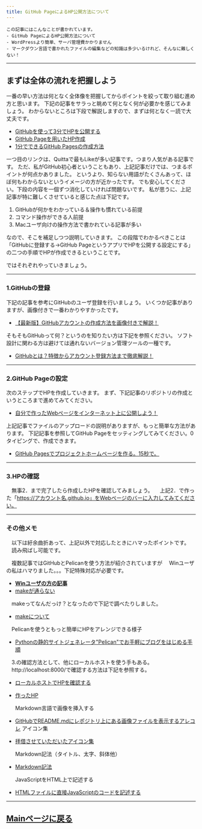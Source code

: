 ```yaml
---
title: GitHub PageによるHP公開方法について
---
```

<script async src="https://pagead2.googlesyndication.com/pagead/js/adsbygoogle.js?client=ca-pub-2844921131740253"
     crossorigin="anonymous"></script>

<!-- Global site tag (gtag.js) - Google Analytics -->
<script async src="https://www.googletagmanager.com/gtag/js?id=G-H1234VX5NE"></script>
<script>
  window.dataLayer = window.dataLayer || [];
  function gtag(){dataLayer.push(arguments);}
  gtag('js', new Date());

  gtag('config', 'G-H1234VX5NE');
</script>


```
この記事にはこんなことが書かれています。
‐ GitHub PageによるHP公開方法について
‐ WordPressより簡単、サーバ管理費かかりません
‐ マークダウン言語で書かれたファイルの編集などの知識は多少いるけれど、そんなに難しくない！
```

----

## まずは全体の流れを把握しよう
一番の早い方法は何となく全体像を把握してからポイントを絞って取り組む進め方と思います。
下記の記事をサラっと眺めて何となく何が必要かを感じてみましょう。
わからないところは下段で解説しますので、まずは何となく一読で大丈夫です。

- [GitHubを使って3分でHPを公開する](https://qiita.com/budougumi0617/items/221bb946d1c90d6769e9)
- [GitHub Pageを用いたHP作成](https://netchira.github.io/blog/githubpages/GettingStarted.html)
- [1分でできるGitHub Pagesの作成方法](https://iwb.jp/github-pages-how-to-create/)

一つ目のリンクは、Quittaで最もLikeが多い記事です。つまり人気がある記事です。
ただ、私がGitHub初心者ということもあり、上記記事だけでは、つまるポイントが何点かありました。
というより、知らない用語がたくさんあって、ほぼ何もわからないというイメージの方が近かったです。
でも安心してください。下段の内容を一個ずつ消化していければ問題ないです。
私が思うに、上記記事が特に難しくさせていると感じた点は下記です。

1. GitHubが何かをわかっている＆操作も慣れている前提
2. コマンド操作ができる人前提
3. Macユーザ向けの操作方法で書かれている記事が多い

なので、そこを補足しつつ説明していきます。
この段階でわかるべきことは
「GitHubに登録する→GitHub PageというアプリでHPを公開する設定にする」
の二つの手順でHPが作成できるということです。

ではそれぞれやっていきましょう。


----

### 1.GitHubの登録
下記の記事を参考にGitHubのユーザ登録を行いましょう。
いくつか記事がありますが、画像付きで一番わかりやすかったです。
- [【最新版】GitHubアカウントの作成方法を画像付きで解説！](https://pengi-n.co.jp/blog/github-account/)

そもそもGitHubって何？というのを知りたい方は下記を参照ください。
ソフト設計に関わる方は避けては通れないバージョン管理ツールの一種です。
- [GitHubとは？特徴からアカウント登録方法まで徹底解説！](https://udemy.benesse.co.jp/development/system/what-is-github.html)


----

### 2.GitHub Pageの設定
次のステップでHPを作成していきます。
まず、下記記事のリポジトリの作成というところまで進めてみてください。
- [自分で作ったWebページをインターネット上に公開しよう！](https://prog-8.com/docs/github-pages)

上記記事でファイルのアップロードの説明がありますが、もっと簡単な方法があります。
下記記事を参照してGitHub Pageをセッティングしてみてください。0タイピングで、作成できます。
- [GitHub Pagesでプロジェクトホームページを作る。15秒で。](https://qiita.com/kaitoy/items/509ccefb1b31d80ba3f1)



----

### 3.HPの確認
　無事2．まで完了したら作成したHPを確認してみましょう。
　上記2．で作った「https://アカウント名.github.io」をWebページのバーに入力してみてください。



----

### その他メモ
　以下は紆余曲折あって、上記以外で対応したときにハマったポイントです。
　読み飛ばし可能です。

　複数記事ではGitHubとPelicanを使う方法が紹介されていますが
　Winユーザの私はハマりました。。。下記特殊対応が必要です。
- [**Winユーザの方の記事**](https://qiita.com/ogrew/items/ecef0a4700d5bd4d875d)
- [makeが通らない](https://www.ainoniwa.net/pelican/wp/1072.html)

　makeってなんだっけ？となったので下記で調べたりしました。
- [makeについて](https://qiita.com/hotoku/items/6e50c9f8864e98468ac7)

　Pelicanを使うともっと簡単にHPをアレンジできる様子
- [Pythonの静的サイトジェネレータ"Pelican"でお手軽にブログをはじめる手順](https://jpdebug.com/p/2538708)

　3.の確認方法として、他にローカルホストを使う手もある。
　http://localhost:8000/で確認する方法は下記を参照する。
- [ローカルホストでHPを確認する](https://qiita.com/higuma/items/b23ca9d96dac49999ab9)
- [作ったHP](https://kissshot-skup.github.io/webpage/)

  Markdown言語で画像を挿入する
- [GitHubでREADME.mdにレポジトリ上にある画像ファイルを表示するアレコレ](https://qiita.com/hibara/items/f343b5ec2f48d46adfe6)
  アイコン集
- [拝借させていただいたアイコン集](https://boxicons.com/)

  Markdown記法（タイトル、太字、斜体他）
- [Markdown記法](https://notepm.jp/help/how-to-markdown)

  JavaScriptをHTML上で記述する
- [HTMLファイルに直接JavaScriptのコードを記述する](https://www.javadrive.jp/javascript/before/index2.html)


----


## [Mainページに戻る](https://kissshot-skup.github.io/webpage)

